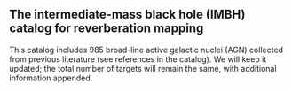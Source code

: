 ## The intermediate-mass black hole (IMBH) catalog for reverberation mapping

This catalog includes 985 broad-line active galactic nuclei (AGN) collected from previous literature (see references in the catalog).
We will keep it updated; the total number of targets will remain the same, with additional information appended.
